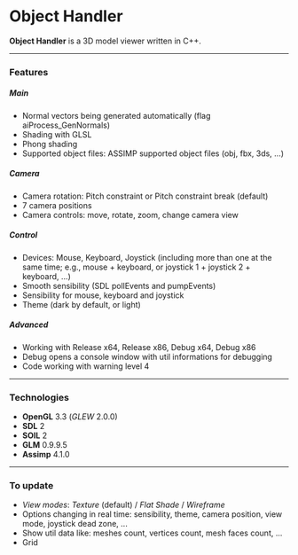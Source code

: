 
# Object Handler

**Object Handler** is a 3D model viewer written in C++.

---

### Features

##### Main

* Normal vectors being generated automatically (flag aiProcess_GenNormals)
* Shading with GLSL
* Phong shading
* Supported object files: ASSIMP supported object files (obj, fbx, 3ds, ...)

##### Camera

* Camera rotation: Pitch constraint or Pitch constraint break (default)
* 7 camera positions
* Camera controls: move, rotate, zoom, change camera view

##### Control

* Devices: Mouse, Keyboard, Joystick (including more than one at the same time; e.g., mouse + keyboard, or joystick 1 + joystick 2 + keyboard, ...)
* Smooth sensibility (SDL pollEvents and pumpEvents)
* Sensibility for mouse, keyboard and joystick
* Theme (dark by default, or light)

##### Advanced

* Working with Release x64, Release x86, Debug x64, Debug x86
* Debug opens a console window with util informations for debugging
* Code working with warning level 4

---

### Technologies

* **OpenGL** 3.3 (_GLEW_ 2.0.0)
* **SDL** 2
* **SOIL** 2
* **GLM** 0.9.9.5
* **Assimp** 4.1.0

---

### To update

- _View modes_: _Texture_ (default) / _Flat Shade_ / _Wireframe_
- Options changing in real time: sensibility, theme, camera position, view mode, joystick dead zone, ...
- Show util data like: meshes count, vertices count, mesh faces count, ...
- Grid
